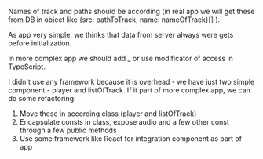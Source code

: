Names of track and paths should be according (in real app we will get these from DB in object like {src: pathToTrack, name: nameOfTrack}[] ).

As app very simple, we thinks that data from server always were gets before initialization.

In more complex app we should add _ or use modificator of access in TypeScript.

I didn't use any framework because it is overhead - we have just two simple component - player and listOfTrack. 
If it part of more complex app, we can do some refactoring:

1. Move these in according class (player and listOfTrack)
2. Encapsulate consts in class, expose audio and a few other const through a few public methods
3. Use some framework like React for integration component as part of app
